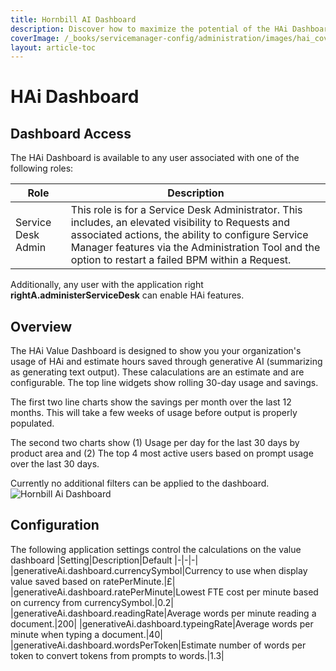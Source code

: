 ```yaml
---
title: Hornbill AI Dashboard
description: Discover how to maximize the potential of the HAi Dashboard in your organization with roles tailored to your needs. Get insights on usage statistics, estimated hours saved through generative AI, and track your organization's performance over time. Learn about the key features and application settings that drive the value dashboard, providing valuable metrics for decision-making and efficiency improvements.
coverImage: /_books/servicemanager-config/administration/images/hai_cover.jpg
layout: article-toc
---
```

# HAi Dashboard
## Dashboard Access
The HAi Dashboard is available to any user associated with one of the following roles: 

|Role|Description|
|-|-|
|Service Desk Admin|This role is for a Service Desk Administrator. This includes, an elevated visibility to Requests and associated actions, the ability to configure Service Manager features via the Administration Tool and the option to restart a failed BPM within a Request.|

Additionally, any user with the application right **rightA.administerServiceDesk** can enable HAi features.

## Overview
The HAi Value Dashboard is designed to show you your organization's usage of HAi and estimate hours saved through generative AI (summarizing as generating text output). These calaculations are an estimate and are configurable. The top line widgets show rolling 30-day usage and savings.

The first two line charts show the savings per month over the last 12 months. This will take a few weeks of usage before output is properly populated.

The second two charts show (1) Usage per day for the last 30 days by product area and (2) The top 4 most active users based on prompt usage over the last 30 days.

Currently no additional filters can be applied to the dashboard. 
<img src="/_books/servicemanager-config/administration/images/hai_dashboard.png" alt="Hornbill Ai Dashboard" ></img>



## Configuration
The following application settings control the calculations on the value dashboard
|Setting|Description|Default
|-|-|-|
|generativeAi.dashboard.currencySymbol|Currency to use when display value saved based on ratePerMinute.|£|
|generativeAi.dashboard.ratePerMinute|Lowest FTE cost per minute based on currency from currencySymbol.|0.2|
|generativeAi.dashboard.readingRate|Average words per minute reading a document.|200|
|generativeAi.dashboard.typeingRate|Average words per minute when typing a document.|40|
|generativeAi.dashboard.wordsPerToken|Estimate number of words per token to convert tokens from prompts to words.|1.3|
